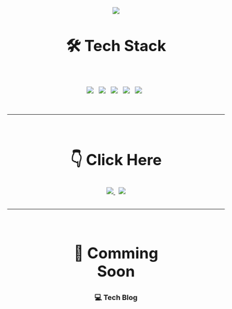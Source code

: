 <div style="width:100%;" align="center">
  <img src="https://capsule-render.vercel.app/api?type=waving&amp;color=gradient&customColorList=0,2,2,2,2,3&amp;height=300&amp;section=header&amp;text=@kkkkkksssssaaaa&amp;fontSize=40&amp;animation=fadeIn&amp;fontAlignY=38&amp;desc=Thanks%20for%20visiting%20my%20GitHub&amp;descAlignY=51&amp;descAlign=62" />
</div>

<h2 align="center" style="font-size:35px;">
  🛠 Tech Stack
</h2>
</br>
<p align="center">
  <img src="https://img.shields.io/badge/JAVA-007396?style=for-the-badge&logo=java&logoColor=white"></a> &nbsp
  <img src="https://img.shields.io/badge/Spring-6DB33F?style=for-the-badge&logo=Spring&logoColor=white"></a> &nbsp
  <img src="https://img.shields.io/badge/mysql-4479A1?style=for-the-badge&logo=mysql&logoColor=white"></a> &nbsp
  <img src="https://img.shields.io/badge/docker-2496ED?style=for-the-badge&logo=docker&logoColor=white"></a> &nbsp
  <img src="https://img.shields.io/badge/IntelliJ-DD1265?style=for-the-badge&logo=IntelliJ%20IDEA&logoColor=white"></a> &nbsp
</p>

<br/>
<hr/>
<br/>

<div style="width:50%; margin:0 auto;" align="center">
  <h2 align="center" style="font-size:35px;">
    👇 Click Here
  </h2>
  <div>
    <a href="https://www.linkedin.com/in/승아-김-897404220/" target="_blank">
      <img src="https://img.shields.io/badge/My Profile-0A66C2?style=for-the-badge&logo=linkedin&logoColor=white"> 
    </a>   
    &nbsp;
    <a href="https://asskj.notion.site/50fd831e2d034d269ec0ab53d05b94d8" target="_blank">
      <img src="https://img.shields.io/badge/Daily Study-222222?style=for-the-badge&logo=notion&logoColor=white">
    </a>
  </div>
</div>

<br/>
<hr/>
<br/>

<div style="width:50%; margin:0 auto;" align="center">
  <h2 align="center" style="font-size:35px;">
    🤔 Comming Soon
  </h2>
  <h3>
    💻 Tech Blog
  </h3>
</div>